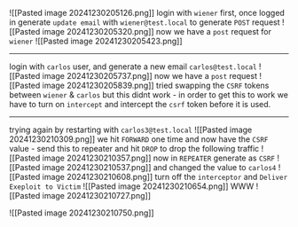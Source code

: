 ![[Pasted image 20241230205126.png]]
login with `wiener` first, once logged in generate `update email` with `wiener@test.local` to generate `POST` request
![[Pasted image 20241230205320.png]]
now we have a `post` request for `wiener`
![[Pasted image 20241230205423.png]]

----

login with `carlos` user, and generate a new email `carlos@test.local`
![[Pasted image 20241230205737.png]]
now we have a `post` request
![[Pasted image 20241230205839.png]]
tried swapping the `CSRF` tokens between `wiener` & `carlos` but this didnt work - in order to get this to work we have to turn on `intercept` and intercept the `csrf` token before it is used.


----
trying again by restarting with `carlos3@test.local`
![[Pasted image 20241230210309.png]]
we hit `FORWARD` one time and now have the `CSRF` value - send this to repeater and hit `DROP` to drop the following traffic
![[Pasted image 20241230210357.png]]
now in `REPEATER` generate as `CSRF`
![[Pasted image 20241230210537.png]]
and changed the value to `carlos4`
![[Pasted image 20241230210608.png]]
turn off the `interceptor` and `Deliver Exeploit to Victim`
![[Pasted image 20241230210654.png]]
WWW
![[Pasted image 20241230210727.png]]

![[Pasted image 20241230210750.png]]